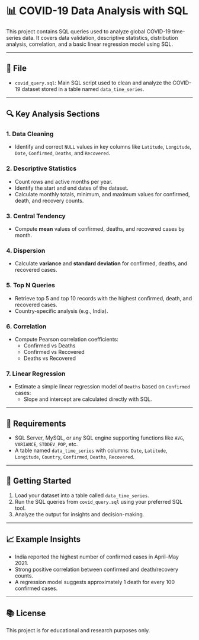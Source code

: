 # 📊 COVID-19 Data Analysis with SQL

This project contains SQL queries used to analyze global COVID-19 time-series data. It covers data validation, descriptive statistics, distribution analysis, correlation, and a basic linear regression model using SQL.

---

## 📁 File

- `covid_query.sql`: Main SQL script used to clean and analyze the COVID-19 dataset stored in a table named `data_time_series`.

---

## 🔍 Key Analysis Sections

### 1. Data Cleaning
- Identify and correct `NULL` values in key columns like `Latitude`, `Longitude`, `Date`, `Confirmed`, `Deaths`, and `Recovered`.

### 2. Descriptive Statistics
- Count rows and active months per year.
- Identify the start and end dates of the dataset.
- Calculate monthly totals, minimum, and maximum values for confirmed, death, and recovery counts.

### 3. Central Tendency
- Compute **mean** values of confirmed, deaths, and recovered cases by month.

### 4. Dispersion
- Calculate **variance** and **standard deviation** for confirmed, deaths, and recovered cases.

### 5. Top N Queries
- Retrieve top 5 and top 10 records with the highest confirmed, death, and recovered cases.
- Country-specific analysis (e.g., India).

### 6. Correlation
- Compute Pearson correlation coefficients:
  - Confirmed vs Deaths
  - Confirmed vs Recovered
  - Deaths vs Recovered

### 7. Linear Regression
- Estimate a simple linear regression model of `Deaths` based on `Confirmed` cases:
  - Slope and intercept are calculated directly with SQL.

---

## 📌 Requirements

- SQL Server, MySQL, or any SQL engine supporting functions like `AVG`, `VARIANCE`, `STDDEV_POP`, etc.
- A table named `data_time_series` with columns: `Date`, `Latitude`, `Longitude`, `Country`, `Confirmed`, `Deaths`, `Recovered`.

---

## 🚀 Getting Started

1. Load your dataset into a table called `data_time_series`.
2. Run the SQL queries from `covid_query.sql` using your preferred SQL tool.
3. Analyze the output for insights and decision-making.

---

## 📈 Example Insights

- India reported the highest number of confirmed cases in April–May 2021.
- Strong positive correlation between confirmed and death/recovery counts.
- A regression model suggests approximately 1 death for every 100 confirmed cases.

---

## 📚 License

This project is for educational and research purposes only.
